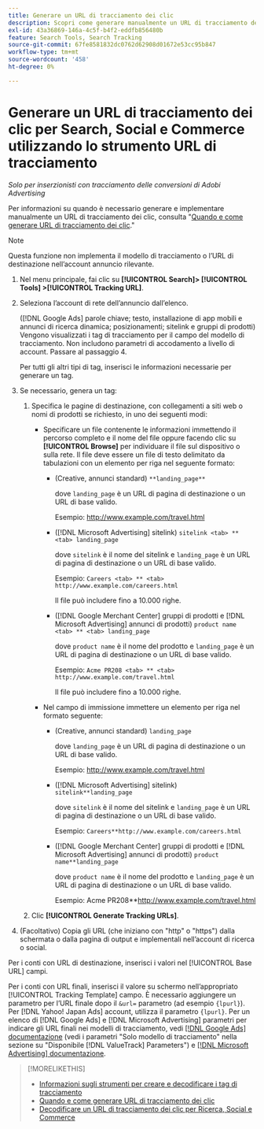 ```yaml
---
title: Generare un URL di tracciamento dei clic
description: Scopri come generare manualmente un URL di tracciamento dei clic per Search, Social e Commerce.
exl-id: 43a36869-146a-4c5f-b4f2-eddfb856480b
feature: Search Tools, Search Tracking
source-git-commit: 67fe8581832dc0762d62908d01672e53cc95b847
workflow-type: tm+mt
source-wordcount: '458'
ht-degree: 0%

---
```


# Generare un URL di tracciamento dei clic per Search, Social e Commerce utilizzando lo strumento URL di tracciamento

*Solo per inserzionisti con tracciamento delle conversioni di Adobi Advertising*

Per informazioni su quando è necessario generare e implementare manualmente un URL di tracciamento dei clic, consulta &quot;[Quando e come generare URL di tracciamento dei clic](/help/search-social-commerce/tracking/click-tracking-ways-to-generate.md).&quot;

>[!NOTE]
>
>Questa funzione non implementa il modello di tracciamento o l’URL di destinazione nell’account annuncio rilevante.

1. Nel menu principale, fai clic su **[!UICONTROL Search]> [!UICONTROL Tools] >[!UICONTROL Tracking URL]**.

1. Seleziona l’account di rete dell’annuncio dall’elenco.

   ([!DNL Google Ads] parole chiave; testo, installazione di app mobili e annunci di ricerca dinamica; posizionamenti; sitelink e gruppi di prodotti) Vengono visualizzati i tag di tracciamento per il campo del modello di tracciamento. Non includono parametri di accodamento a livello di account. Passare al passaggio 4.

   Per tutti gli altri tipi di tag, inserisci le informazioni necessarie per generare un tag.

1. Se necessario, genera un tag:

   1. Specifica le pagine di destinazione, con collegamenti a siti web o nomi di prodotti se richiesto, in uno dei seguenti modi:

      * Specificare un file contenente le informazioni immettendo il percorso completo e il nome del file oppure facendo clic su **[!UICONTROL Browse]** per individuare il file sul dispositivo o sulla rete. Il file deve essere un file di testo delimitato da tabulazioni con un elemento per riga nel seguente formato:

         * (Creative, annunci standard) `**landing_page**`

           dove `landing_page` è un URL di pagina di destinazione o un URL di base valido.

           Esempio: http://www.example.com/travel.html

         * ([!DNL Microsoft Advertising] sitelink) `sitelink <tab> ** <tab> landing_page`

           dove `sitelink` è il nome del sitelink e `landing_page` è un URL di pagina di destinazione o un URL di base valido.

           Esempio: `Careers <tab> ** <tab> http://www.example.com/careers.html`

           Il file può includere fino a 10.000 righe.

         * ([!DNL Google Merchant Center] gruppi di prodotti e [!DNL Microsoft Advertising] annunci di prodotti) `product name <tab> ** <tab> landing_page`

           dove `product name` è il nome del prodotto e `landing_page` è un URL di pagina di destinazione o un URL di base valido.

           Esempio: `Acme PR208 <tab> ** <tab> http://www.example.com/travel.html`

           Il file può includere fino a 10.000 righe.

      * Nel campo di immissione immettere un elemento per riga nel formato seguente:

         * (Creative, annunci standard) `landing_page`

           dove `landing_page` è un URL di pagina di destinazione o un URL di base valido.

           Esempio: http://www.example.com/travel.html

         * ([!DNL Microsoft Advertising] sitelink) `sitelink**landing_page`

           dove `sitelink` è il nome del sitelink e `landing_page` è un URL di pagina di destinazione o un URL di base valido.

           Esempio: `Careers**http://www.example.com/careers.html`

         * ([!DNL Google Merchant Center] gruppi di prodotti e [!DNL Microsoft Advertising] annunci di prodotti) `product name**landing_page`

           dove `product name` è il nome del prodotto e `landing_page` è un URL di pagina di destinazione o un URL di base valido.

           Esempio: Acme PR208**http://www.example.com/travel.html

   1. Clic **[!UICONTROL Generate Tracking URLs]**.

1. (Facoltativo) Copia gli URL (che iniziano con &quot;http&quot; o &quot;https&quot;) dalla schermata o dalla pagina di output e implementali nell’account di ricerca o social.

Per i conti con URL di destinazione, inserisci i valori nel [!UICONTROL Base URL] campi.

Per i conti con URL finali, inserisci il valore su schermo nell’appropriato [!UICONTROL Tracking Template] campo. È necessario aggiungere un parametro per l’URL finale dopo il `&url=` parametro (ad esempio `{lpurl}`). Per [!DNL Yahoo! Japan Ads] account, utilizza il parametro `{lpurl}`. Per un elenco di [!DNL Google Ads] e [!DNL Microsoft Advertising] parametri per indicare gli URL finali nei modelli di tracciamento, vedi [[!DNL Google Ads] documentazione](https://support.google.com/google-ads/answer/6305348) (vedi i parametri &quot;Solo modello di tracciamento&quot; nella sezione su &quot;Disponibile [!DNL ValueTrack] Parameters&quot;) e [[!DNL Microsoft Advertising] documentazione](https://help.ads.microsoft.com/#apex/3/en/56799/2).

>[!MORELIKETHIS]
>
>* [Informazioni sugli strumenti per creare e decodificare i tag di tracciamento](tracking-tools-about.md)
>* [Quando e come generare URL di tracciamento dei clic](/help/search-social-commerce/tracking/click-tracking-ways-to-generate.md)
>* [Decodificare un URL di tracciamento dei clic per Ricerca, Social e Commerce](click-tracking-url-decode.md)
